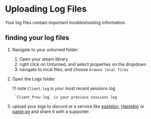 # Uploading Log Files

Your log files contain important troubleshooting information. 

## finding your log files

1. Navigate to your unturned folder
    1. Open your steam library
    2. right click on Unturned, and select properties on the dropdown
    3. navigate to local files, and choose `browse local files`
2. Open the Logs folder

    !!! note
        `Client.log` is your most recent sessions log
        
        `Client_Prev.log` is your previous sessions log

3. upload your logs to discord or a service like [pastebin](https://pastebin.com/), [Hastebin](https://hastebin.com/) or [paste.gg](https://paste.gg) and share it with a supporter.
